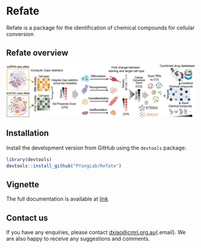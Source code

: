 # Refate

Refate is a package for the identification of chemical compounds for cellular conversion

## Refate overview

<img src="https://raw.githubusercontent.com/PYangLab/Refate/master/inst/framework.png" align="center"/>

## Installation

Install the development version from GitHub using the `devtools` package:

``` r
library(devtools)
devtools::install_github("PYangLab/Refate")
```

## Vignette

The full documentation is available at [link](https://htmlpreview.github.io/?https://raw.githubusercontent.com/PYangLab/Refate/main/vignettes/Refate.html)

## Contact us

If you have any enquiries, please contact [dxiao\@cmri.org.au](mailto:dxiao@cmri.org.au){.email}. We are also happy to receive any suggestions and comments.

